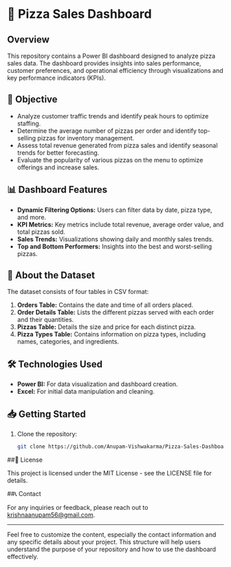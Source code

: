 # 🍕 Pizza Sales Dashboard

## Overview

This repository contains a Power BI dashboard designed to analyze pizza sales data. The dashboard provides insights into sales performance, customer preferences, and operational efficiency through visualizations and key performance indicators (KPIs).

## 🎯 Objective

- Analyze customer traffic trends and identify peak hours to optimize staffing.
- Determine the average number of pizzas per order and identify top-selling pizzas for inventory management.
- Assess total revenue generated from pizza sales and identify seasonal trends for better forecasting.
- Evaluate the popularity of various pizzas on the menu to optimize offerings and increase sales.

## 📊 Dashboard Features

- **Dynamic Filtering Options:** Users can filter data by date, pizza type, and more.
- **KPI Metrics:** Key metrics include total revenue, average order value, and total pizzas sold.
- **Sales Trends:** Visualizations showing daily and monthly sales trends.
- **Top and Bottom Performers:** Insights into the best and worst-selling pizzas.

## 📰 About the Dataset

The dataset consists of four tables in CSV format:

1. **Orders Table:** Contains the date and time of all orders placed.
2. **Order Details Table:** Lists the different pizzas served with each order and their quantities.
3. **Pizzas Table:** Details the size and price for each distinct pizza.
4. **Pizza Types Table:** Contains information on pizza types, including names, categories, and ingredients.

## 🛠 Technologies Used

- **Power BI:** For data visualization and dashboard creation.
- **Excel:** For initial data manipulation and cleaning.

## 📥 Getting Started

1. Clone the repository:
   ```bash
   git clone https://github.com/Anupam-Vishwakarma/Pizza-Sales-Dashboard.git
##📄 License

This project is licensed under the MIT License - see the LICENSE file for details.

##📞 Contact

For any inquiries or feedback, please reach out to krishnaanupam56@gmail.com.

---

Feel free to customize the content, especially the contact information and any specific details about your project. This structure will help users understand the purpose of your repository and how to use the dashboard effectively.
